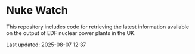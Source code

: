 # Nuke Watch

This repository includes code for retrieving the latest information available on the output of EDF nuclear power plants in the UK.

Last updated: 2025-08-07 12:37